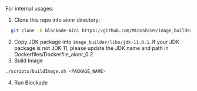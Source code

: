 For internal usages:
1. Clone this repo into aionr directory:
```bash
  git clone -b blockade-mini https://github.com/MiaoShi09/image_builder.git
```
2. Copy JDK package into `image_builder/libs/jdk-11.0.1`. If your JDK package is not JDK 11, please update the JDK name and path in Dockerfiles/Dockerfile_aionr_0.2
3. Build Image
```bash
./scripts/buildImage.sh <PACKAGE_NAME>
```

4. Run Blockade
